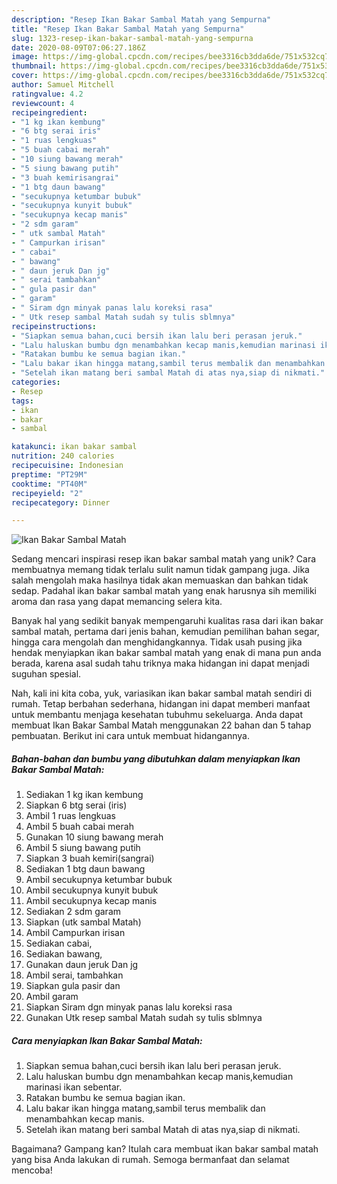 ```yaml
---
description: "Resep Ikan Bakar Sambal Matah yang Sempurna"
title: "Resep Ikan Bakar Sambal Matah yang Sempurna"
slug: 1323-resep-ikan-bakar-sambal-matah-yang-sempurna
date: 2020-08-09T07:06:27.186Z
image: https://img-global.cpcdn.com/recipes/bee3316cb3dda6de/751x532cq70/ikan-bakar-sambal-matah-foto-resep-utama.jpg
thumbnail: https://img-global.cpcdn.com/recipes/bee3316cb3dda6de/751x532cq70/ikan-bakar-sambal-matah-foto-resep-utama.jpg
cover: https://img-global.cpcdn.com/recipes/bee3316cb3dda6de/751x532cq70/ikan-bakar-sambal-matah-foto-resep-utama.jpg
author: Samuel Mitchell
ratingvalue: 4.2
reviewcount: 4
recipeingredient:
- "1 kg ikan kembung"
- "6 btg serai iris"
- "1 ruas lengkuas"
- "5 buah cabai merah"
- "10 siung bawang merah"
- "5 siung bawang putih"
- "3 buah kemirisangrai"
- "1 btg daun bawang"
- "secukupnya ketumbar bubuk"
- "secukupnya kunyit bubuk"
- "secukupnya kecap manis"
- "2 sdm garam"
- " utk sambal Matah"
- " Campurkan irisan"
- " cabai"
- " bawang"
- " daun jeruk Dan jg"
- " serai tambahkan"
- " gula pasir dan"
- " garam"
- " Siram dgn minyak panas lalu koreksi rasa"
- " Utk resep sambal Matah sudah sy tulis sblmnya"
recipeinstructions:
- "Siapkan semua bahan,cuci bersih ikan lalu beri perasan jeruk."
- "Lalu haluskan bumbu dgn menambahkan kecap manis,kemudian marinasi ikan sebentar."
- "Ratakan bumbu ke semua bagian ikan."
- "Lalu bakar ikan hingga matang,sambil terus membalik dan menambahkan kecap manis."
- "Setelah ikan matang beri sambal Matah di atas nya,siap di nikmati."
categories:
- Resep
tags:
- ikan
- bakar
- sambal

katakunci: ikan bakar sambal 
nutrition: 240 calories
recipecuisine: Indonesian
preptime: "PT29M"
cooktime: "PT40M"
recipeyield: "2"
recipecategory: Dinner

---
```



![Ikan Bakar Sambal Matah](https://img-global.cpcdn.com/recipes/bee3316cb3dda6de/751x532cq70/ikan-bakar-sambal-matah-foto-resep-utama.jpg)

Sedang mencari inspirasi resep ikan bakar sambal matah yang unik? Cara membuatnya memang tidak terlalu sulit namun tidak gampang juga. Jika salah mengolah maka hasilnya tidak akan memuaskan dan bahkan tidak sedap. Padahal ikan bakar sambal matah yang enak harusnya sih memiliki aroma dan rasa yang dapat memancing selera kita.

Banyak hal yang sedikit banyak mempengaruhi kualitas rasa dari ikan bakar sambal matah, pertama dari jenis bahan, kemudian pemilihan bahan segar, hingga cara mengolah dan menghidangkannya. Tidak usah pusing jika hendak menyiapkan ikan bakar sambal matah yang enak di mana pun anda berada, karena asal sudah tahu triknya maka hidangan ini dapat menjadi suguhan spesial.




Nah, kali ini kita coba, yuk, variasikan ikan bakar sambal matah sendiri di rumah. Tetap berbahan sederhana, hidangan ini dapat memberi manfaat untuk membantu menjaga kesehatan tubuhmu sekeluarga. Anda dapat membuat Ikan Bakar Sambal Matah menggunakan 22 bahan dan 5 tahap pembuatan. Berikut ini cara untuk membuat hidangannya.

<!--inarticleads1-->

##### Bahan-bahan dan bumbu yang dibutuhkan dalam menyiapkan Ikan Bakar Sambal Matah:

1. Sediakan 1 kg ikan kembung
1. Siapkan 6 btg serai (iris)
1. Ambil 1 ruas lengkuas
1. Ambil 5 buah cabai merah
1. Gunakan 10 siung bawang merah
1. Ambil 5 siung bawang putih
1. Siapkan 3 buah kemiri(sangrai)
1. Sediakan 1 btg daun bawang
1. Ambil secukupnya ketumbar bubuk
1. Ambil secukupnya kunyit bubuk
1. Ambil secukupnya kecap manis
1. Sediakan 2 sdm garam
1. Siapkan  (utk sambal Matah)
1. Ambil  Campurkan irisan
1. Sediakan  cabai,
1. Sediakan  bawang,
1. Gunakan  daun jeruk Dan jg
1. Ambil  serai, tambahkan
1. Siapkan  gula pasir dan
1. Ambil  garam
1. Siapkan  Siram dgn minyak panas lalu koreksi rasa
1. Gunakan  Utk resep sambal Matah sudah sy tulis sblmnya




<!--inarticleads2-->

##### Cara menyiapkan Ikan Bakar Sambal Matah:

1. Siapkan semua bahan,cuci bersih ikan lalu beri perasan jeruk.
1. Lalu haluskan bumbu dgn menambahkan kecap manis,kemudian marinasi ikan sebentar.
1. Ratakan bumbu ke semua bagian ikan.
1. Lalu bakar ikan hingga matang,sambil terus membalik dan menambahkan kecap manis.
1. Setelah ikan matang beri sambal Matah di atas nya,siap di nikmati.




Bagaimana? Gampang kan? Itulah cara membuat ikan bakar sambal matah yang bisa Anda lakukan di rumah. Semoga bermanfaat dan selamat mencoba!
